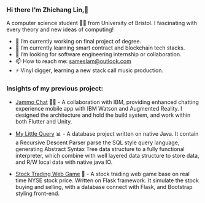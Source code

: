### Hi there I’m Zhichang Lin,👋

A computer science student 🧑‍🎓 from University of Bristol. I fascinating with every theory and new ideas of computing!

- 🔭 I’m currently working on final project of degree.
- 🌱 I’m currently learning smart contract and blockchain tech stacks.
- 💬 I’m looking for software engineering internship or collaboration.
- 📫 How to reach me: sameslam@outlook.com
- ⚡ Vinyl digger, learning a new stack call music production.

### Insights of my previous project:
* [Jammo Chat](https://github.com/UoB-IBM-TextMessaging-Team/JammoChat) 🤖💬 -  A collaboration with IBM, providing enhanced chatting experience mobile app with IBM Watson and Augmented Reality. I designed the architecture and hold the build system, and work within both Flutter and Unity.

* [My Little Query](https://github.com/Cheong43/MyLittleQuery) 📊 -  A database project written on native Java. It contain a Recursive Descent Parser parse the SQL style query language, generating Abstract Syntax Tree data structure to a fully functional interpreter, which combine with well layered data structure to store data, and R/W local data with native java IO.

* [Stock Trading Web Game](https://github.com/Cheong43/Stock_trading_game) 🤑 -  A stock trading web game base on real time NYSE stock price. Written on Flask framework. It simulate the stock buying and selling, with a database connect with Flask, and Bootstrap styling front-end.

